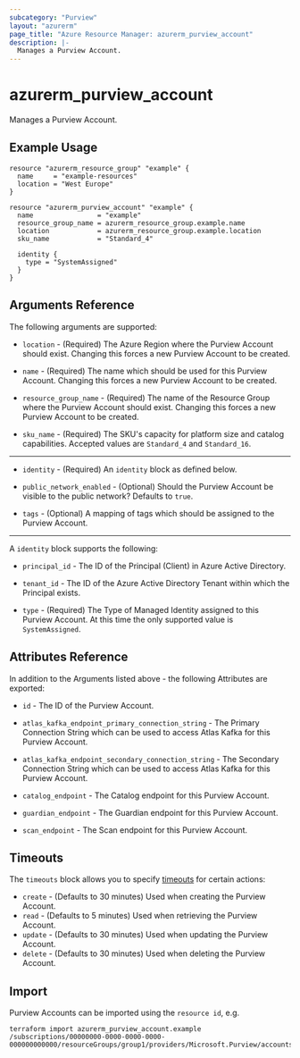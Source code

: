```yaml
---
subcategory: "Purview"
layout: "azurerm"
page_title: "Azure Resource Manager: azurerm_purview_account"
description: |-
  Manages a Purview Account.
---
```


# azurerm_purview_account

Manages a Purview Account.

## Example Usage

```hcl
resource "azurerm_resource_group" "example" {
  name     = "example-resources"
  location = "West Europe"
}

resource "azurerm_purview_account" "example" {
  name                = "example"
  resource_group_name = azurerm_resource_group.example.name
  location            = azurerm_resource_group.example.location
  sku_name            = "Standard_4"

  identity {
    type = "SystemAssigned"
  }
}
```

## Arguments Reference

The following arguments are supported:

* `location` - (Required) The Azure Region where the Purview Account should exist. Changing this forces a new Purview Account to be created.

* `name` - (Required) The name which should be used for this Purview Account. Changing this forces a new Purview Account to be created.

* `resource_group_name` - (Required) The name of the Resource Group where the Purview Account should exist. Changing this forces a new Purview Account to be created.

* `sku_name` - (Required) The SKU's capacity for platform size and catalog capabilities. Accepted values are `Standard_4` and `Standard_16`.

---

* `identity` - (Required) An `identity` block as defined below.

* `public_network_enabled` - (Optional) Should the Purview Account be visible to the public network? Defaults to `true`.

* `tags` - (Optional) A mapping of tags which should be assigned to the Purview Account.

---

A `identity` block supports the following:

* `principal_id` - The ID of the Principal (Client) in Azure Active Directory.

* `tenant_id` - The ID of the Azure Active Directory Tenant within which the Principal exists.

* `type` - (Required) The Type of Managed Identity assigned to this Purview Account. At this time the only supported value is `SystemAssigned`.

## Attributes Reference

In addition to the Arguments listed above - the following Attributes are exported: 

* `id` - The ID of the Purview Account.

* `atlas_kafka_endpoint_primary_connection_string` - The Primary Connection String which can be used to access Atlas Kafka for this Purview Account.

* `atlas_kafka_endpoint_secondary_connection_string` - The Secondary Connection String which can be used to access Atlas Kafka for this Purview Account.

* `catalog_endpoint` - The Catalog endpoint for this Purview Account.

* `guardian_endpoint` - The Guardian endpoint for this Purview Account.

* `scan_endpoint` - The Scan endpoint for this Purview Account.

## Timeouts

The `timeouts` block allows you to specify [timeouts](https://www.terraform.io/docs/configuration/resources.html#timeouts) for certain actions:

* `create` - (Defaults to 30 minutes) Used when creating the Purview Account.
* `read` - (Defaults to 5 minutes) Used when retrieving the Purview Account.
* `update` - (Defaults to 30 minutes) Used when updating the Purview Account.
* `delete` - (Defaults to 30 minutes) Used when deleting the Purview Account.

## Import

Purview Accounts can be imported using the `resource id`, e.g.

```shell
terraform import azurerm_purview_account.example /subscriptions/00000000-0000-0000-0000-000000000000/resourceGroups/group1/providers/Microsoft.Purview/accounts/account1
```
